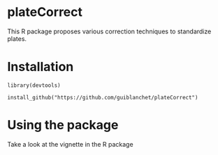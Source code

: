 # plateCorrect

This R package proposes various correction techniques to standardize plates.

# Installation

```
library(devtools)

install_github("https://github.com/guiblanchet/plateCorrect")
```

# Using the package

Take a look at the vignette in the R package

